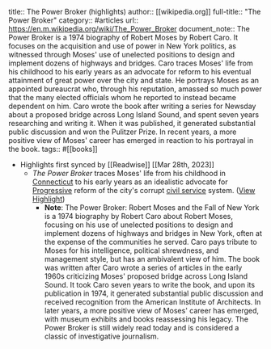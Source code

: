 title:: The Power Broker (highlights)
author:: [[wikipedia.org]]
full-title:: "The Power Broker"
category:: #articles
url:: https://en.m.wikipedia.org/wiki/The_Power_Broker
document_note:: The Power Broker is a 1974 biography of Robert Moses by Robert Caro. It focuses on the acquisition and use of power in New York politics, as witnessed through Moses' use of unelected positions to design and implement dozens of highways and bridges. Caro traces Moses' life from his childhood to his early years as an advocate for reform to his eventual attainment of great power over the city and state. He portrays Moses as an appointed bureaucrat who, through his reputation, amassed so much power that the many elected officials whom he reported to instead became dependent on him. Caro wrote the book after writing a series for Newsday about a proposed bridge across Long Island Sound, and spent seven years researching and writing it. When it was published, it generated substantial public discussion and won the Pulitzer Prize. In recent years, a more positive view of Moses' career has emerged in reaction to his portrayal in the book.
tags:: #[[books]]

- Highlights first synced by [[Readwise]] [[Mar 28th, 2023]]
	- *The Power Broker* traces Moses' life from his childhood in [Connecticut](https://en.wikipedia.org/wiki/Connecticut) to his early years as an idealistic advocate for [Progressive](https://en.wikipedia.org/wiki/Progressive_Era) reform of the city's corrupt [civil service](https://en.wikipedia.org/wiki/Civil_service) system. ([View Highlight](https://read.readwise.io/read/01gwgxpj8jxe75ywq42a50fgag))
		- **Note**: The Power Broker: Robert Moses and the Fall of New York is a 1974 biography by Robert Caro about Robert Moses, focusing on his use of unelected positions to design and implement dozens of highways and bridges in New York, often at the expense of the communities he served. Caro pays tribute to Moses for his intelligence, political shrewdness, and management style, but has an ambivalent view of him. The book was written after Caro wrote a series of articles in the early 1960s criticizing Moses' proposed bridge across Long Island Sound. It took Caro seven years to write the book, and upon its publication in 1974, it generated substantial public discussion and received recognition from the American Institute of Architects. In later years, a more positive view of Moses' career has emerged, with museum exhibits and books reassessing his legacy. The Power Broker is still widely read today and is considered a classic of investigative journalism.